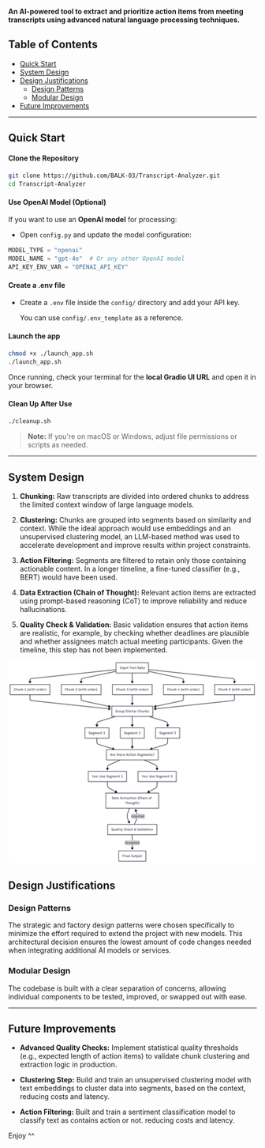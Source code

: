 **An AI-powered tool to extract and prioritize action items from meeting transcripts using advanced natural language processing techniques.**


## Table of Contents

- [Quick Start](#quick-start)
- [System Design](#system-design)
- [Design Justifications](#design-justifications)
  - [Design Patterns](#design-patterns)
  - [Modular Design](#modular-design)
- [Future Improvements](#future-improvements)

---

## Quick Start

#### Clone the Repository
```bash
git clone https://github.com/BALK-03/Transcript-Analyzer.git
cd Transcript-Analyzer
```

#### Use OpenAI Model (Optional)

If you want to use an **OpenAI model** for processing:

* Open `config.py` and update the model configuration:

```python
MODEL_TYPE = "openai"
MODEL_NAME = "gpt-4o"  # Or any other OpenAI model
API_KEY_ENV_VAR = "OPENAI_API_KEY"
```

#### Create a .env file
* Create a `.env` file inside the `config/` directory and add your API key.

  You can use `config/.env_template` as a reference.


#### Launch the app

```bash
chmod +x ./launch_app.sh
./launch_app.sh
```

Once running, check your terminal for the **local Gradio UI URL** and open it in your browser.

#### Clean Up After Use

```bash
./cleanup.sh
```


> **Note:** If you're on macOS or Windows, adjust file permissions or scripts as needed.


---

## System Design

1. **Chunking:**
   Raw transcripts are divided into ordered chunks to address the limited context window of large language models.

2. **Clustering:**
   Chunks are grouped into segments based on similarity and context. While the ideal approach would use embeddings and an unsupervised clustering model, an LLM-based method was used to accelerate development and improve results within project constraints.

3. **Action Filtering:**
   Segments are filtered to retain only those containing actionable content. In a longer timeline, a fine-tuned classifier (e.g., BERT) would have been used.

4. **Data Extraction (Chain of Thought):**
   Relevant action items are extracted using prompt-based reasoning (CoT) to improve reliability and reduce hallucinations.

5. **Quality Check & Validation:**
   Basic validation ensures that action items are realistic, for example, by checking whether deadlines are plausible and whether assignees match actual meeting participants. Given the timeline, this step has not been implemented.
   
<p align="center">
  <img src="docs/InitialDesign.png" alt="Initial Design" width="600"/>
</p>


## Design Justifications

### Design Patterns

The strategic and factory design patterns were chosen specifically to minimize the effort required to extend the project with new models. This architectural decision ensures the lowest amount of code changes needed when integrating additional AI models or services.

### Modular Design

The codebase is built with a clear separation of concerns, allowing individual components to be tested, improved, or swapped out with ease.

---

## Future Improvements

* **Advanced Quality Checks:**
  Implement statistical quality thresholds (e.g., expected length of action items) to validate chunk clustering and extraction logic in production.

* **Clustering Step:**
   Build and train an unsupervised clustering model with text embeddings to cluster data into segments, based on the context, reducing costs and latency.

* **Action Filtering:**
   Built and train a sentiment classification model to classify text as contains action or not. reducing costs and latency.

Enjoy ^^